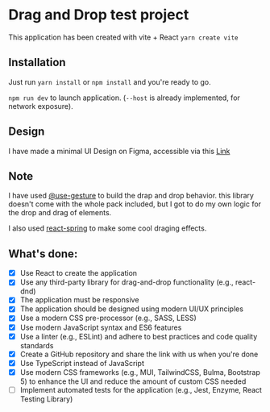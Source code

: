 # Drag and Drop test project

This application has been created with vite + React `yarn create vite`

## Installation

Just run `yarn install` or `npm install` and you're ready to go.

`npm run dev` to launch application. (`--host` is already implemented, for network exposure).

## Design

I have made a minimal UI Design on Figma, accessible via this [Link](https://www.figma.com/file/sUHnXCQlkymi132bZVVhXD/Drag-N-Drop-UI?type=design&node-id=0-1&mode=design)

## Note

I have used [@use-gesture](https://use-gesture.netlify.app/) to build the drap and drop behavior. this library doesn't come with the whole pack included, but I got to do my own logic for the drop and drag of elements.

I also used [react-spring](https://github.com/pmndrs/react-spring) to make some cool draging effects.

## What's done:

- [x] Use React to create the application
- [x] Use any third-party library for drag-and-drop functionality (e.g., react-dnd)
- [x] The application must be responsive
- [x] The application should be designed using modern UI/UX principles
- [x] Use a modern CSS pre-processor (e.g., SASS, LESS)
- [x] Use modern JavaScript syntax and ES6 features
- [x] Use a linter (e.g., ESLint) and adhere to best practices and code quality standards
- [x] Create a GitHub repository and share the link with us when you're done
- [x] Use TypeScript instead of JavaScript
- [x] Use modern CSS frameworks (e.g., MUI, TailwindCSS, Bulma, Bootstrap 5) to enhance the UI and reduce the amount of custom CSS needed
- [ ] Implement automated tests for the application (e.g., Jest, Enzyme, React Testing
Library)